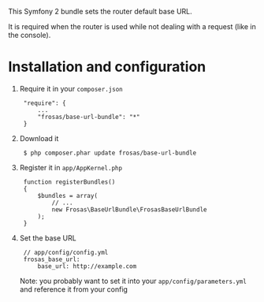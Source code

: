 This Symfony 2 bundle sets the router default base URL.

It is required when the router is used while not dealing with a request (like in the console).

# Installation and configuration

1. Require it in your `composer.json`

        "require": {
            ...
            "frosas/base-url-bundle": "*"
        }

2. Download it

        $ php composer.phar update frosas/base-url-bundle

3. Register it in `app/AppKernel.php`

        function registerBundles()
        {
            $bundles = array(
                // ...
                new Frosas\BaseUrlBundle\FrosasBaseUrlBundle
            );
        }

4. Set the base URL

        // app/config/config.yml
        frosas_base_url:
            base_url: http://example.com

    Note: you probably want to set it into your `app/config/parameters.yml` and reference it from your config